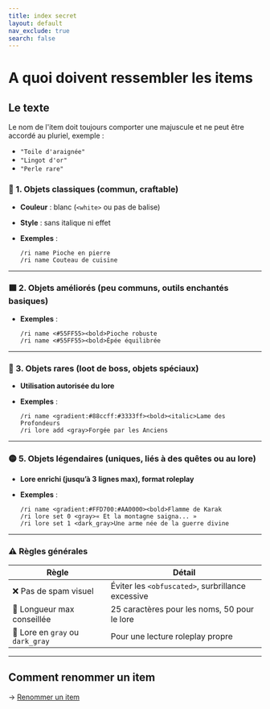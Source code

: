 ```yaml
---
title: index secret
layout: default
nav_exclude: true
search: false
---
```


# A quoi doivent ressembler les items 
## Le texte 
Le nom de l'item doit toujours comporter une majuscule et ne peut être accordé au pluriel, exemple : 
- `"Toile d'araignée"`
- `"Lingot d'or"`
- `"Perle rare"`

### 🧱 1. Objets classiques (commun, craftable)

* **Couleur** : blanc (`<white>` ou pas de balise)
* **Style** : sans italique ni effet
* **Exemples** :

  ```mc
  /ri name Pioche en pierre
  /ri name Couteau de cuisine
  ```

---

### 🟩 2. Objets améliorés (peu communs, outils enchantés basiques)

* **Exemples** :

  ```mc
  /ri name <#55FF55><bold>Pioche robuste
  /ri name <#55FF55><bold>Épée équilibrée
  ```

---

### 🔵 3. Objets rares (loot de boss, objets spéciaux)

* **Utilisation autorisée du lore**
* **Exemples** :

  ```mc
  /ri name <gradient:#88ccff:#3333ff><bold><italic>Lame des Profondeurs
  /ri lore add <gray>Forgée par les Anciens
  ```

---

### 🟡 5. Objets légendaires (uniques, liés à des quêtes ou au lore)

* **Lore enrichi (jusqu’à 3 lignes max), format roleplay**
* **Exemples** :

  ```mc
  /ri name <gradient:#FFD700:#AA0000><bold>Flamme de Karak
  /ri lore set 0 <gray>« Et la montagne saigna... »
  /ri lore set 1 <dark_gray>Une arme née de la guerre divine
  ```

---

### ⚠️ Règles générales

| Règle                                              | Détail                                                        |
| -------------------------------------------------- | ------------------------------------------------------------- |
| ❌ Pas de spam visuel                               | Éviter les `<obfuscated>`, surbrillance excessive             |
| 📏 Longueur max conseillée                         | 25 caractères pour les noms, 50 pour le lore                  |
| 🧾 Lore en `gray` ou `dark_gray`                   | Pour une lecture roleplay propre                              |

---

## Comment renommer un item

-> [Renommer un item](./rename_item.html)